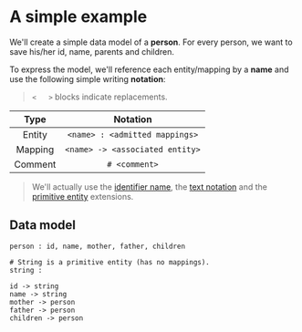 # A simple example

We'll create a simple data model of a **person**. For every person, we want to save his/her id, name, parents and children.

To express the model, we'll reference each entity/mapping by a **name** and use the following simple writing **notation**:

> `<   >` blocks indicate replacements.

|  Type   |            Notation             |
| :-----: | :-----------------------------: |
| Entity  | `<name> : <admitted mappings>`  |
| Mapping | `<name> -> <associated entity>` |
| Comment |          `# <comment>`          |

> We'll actually use the [identifier name](../extensions/id-name.md), the [text notation](../extensions/text-notation.md) and the [primitive entity](../extensions/primitive-entity.md) extensions.

## Data model

```entity-mapping
person : id, name, mother, father, children

# String is a primitive entity (has no mappings).
string :

id -> string
name -> string
mother -> person
father -> person
children -> person
```
